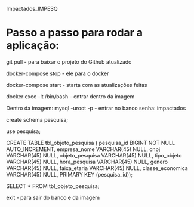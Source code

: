 Impactados_IMPESQ

<h1>Passo a passo para rodar a aplicação: </h1>

git pull - para baixar o projeto do Github atualizado

docker-compose stop - ele para o docker

docker-compose start - starta com as atualizações feitas

docker exec -it <id do container> /bin/bash - entrar dentro da imagem

Dentro da imagem:
mysql -uroot -p - entrar no banco
senha: impactados

create schema pesquisa;

use pesquisa;

CREATE TABLE tbl_objeto_pesquisa ( pesquisa_id BIGINT NOT NULL AUTO_INCREMENT, empresa_nome VARCHAR(45) NULL, cnpj VARCHAR(45) NULL, objeto_pesquisa VARCHAR(45) NULL, tipo_objeto VARCHAR(45) NULL, hora_pesquisa VARCHAR(45) NULL, genero VARCHAR(45) NULL, faixa_etaria VARCHAR(45) NULL, classe_economica VARCHAR(45) NULL, PRIMARY KEY (pesquisa_id));

SELECT * FROM tbl_objeto_pesquisa;

exit - para sair do banco e da imagem

